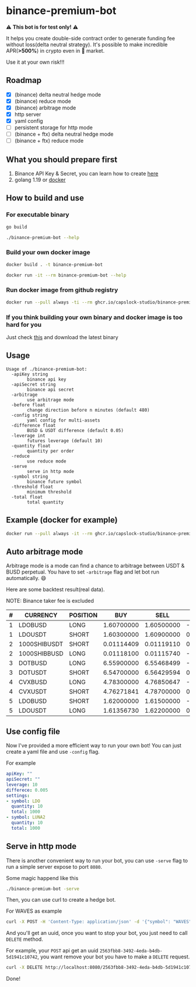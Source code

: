 # binance-premium-bot

:warning: **This bot is for test only!** :warning:

It helps you create double-side contract order to generate funding fee without loss(delta neutral strategy).
It's possible to make incredible APR(**>500%**) in crypto even in :bear: market.

<span color="red">Use it at your own risk!!!</span>

## Roadmap
- [x] (binance) delta neutral hedge mode
- [x] (binance) reduce mode
- [x] (binance) arbitrage mode
- [x] http server
- [x] yaml config
- [ ] persistent storage for http mode
- [ ] (binance + ftx) delta neutral hedge mode
- [ ] (binance + ftx) reduce mode

## What you should prepare first

1. Binance API Key & Secret, you can learn how to create [here](https://www.binance.com/en/amp/support/faq/360002502072)
2. golang 1.19 or [docker](https://www.docker.com/get-started/)

## How to build and use

### For executable binary

```bash
go build

./binance-premium-bot --help
```

### Build your own docker image

```bash
docker build . -t binance-premium-bot

docker run -it --rm binance-premium-bot --help
```

### Run docker image from github registry

```bash
docker run --pull always -ti --rm ghcr.io/capslock-studio/binance-premium-bot:main --help
```

### If you think building your own binary and docker image is too hard for you
Just check [this](https://github.com/CapsLock-Studio/binance-premium-bot/actions/workflows/go.yml) and download the latest binary

## Usage

```
Usage of ./binance-premium-bot:
  -apiKey string
    	binance api key
  -apiSecret string
    	binance api secret
  -arbitrage
    	use arbitrage mode
  -before float
    	change direction before n minutes (default 480)
  -config string
    	yaml config for multi-assets
  -difference float
    	BUSD & USDT difference (default 0.05)
  -leverage int
    	futures leverage (default 10)
  -quantity float
    	quantity per order
  -reduce
    	use reduce mode
  -serve
    	serve in http mode
  -symbol string
    	binance future symbol
  -threshold float
    	minimum threshold
  -total float
    	total quantity
```

## Example (docker for example)

```bash
docker run --pull always -it --rm ghcr.io/capslock-studio/binance-premium-bot:main -total 0.002 -quantity 0.001 -symbol BTC -apiKey XXX -apiSecret XXX
```

## Auto arbitrage mode

Arbitrage mode is a mode can find a chance to arbitrage between USDT & BUSD perpetual.
You have to set `-arbitrage` flag and let bot run automatically. :smile:

Here are some backtest result(real data).

NOTE: Binance taker fee is excluded

|#|CURRENCY|POSITION|BUY|SELL|PROFIT|
|-|-|-|-|-|-|
|1|LDOBUSD|LONG|1.60700000|1.60500000|-0.12445550715619177%|
|1|LDOUSDT|SHORT|1.60300000|1.60900000|0.37290242386575545%|
|2|1000SHIBUSDT|SHORT|0.01114409|0.01119110|0.4200659452600737%|
|2|1000SHIBBUSD|LONG|0.01118100|0.01115740|-0.2110723548877592%|
|3|DOTBUSD|LONG|6.55900000|6.55468499|-0.06578762006403427%|
|3|DOTUSDT|SHORT|6.54700000|6.56429594|0.2634850737701558%|
|4|CVXBUSD|LONG|4.78300000|4.76850647|-0.3030217436755216%|
|4|CVXUSDT|SHORT|4.76271841|4.78700000|0.5072402339669978%|
|5|LDOBUSD|SHORT|1.62000000|1.61500000|-0.30959752321982137%|
|5|LDOUSDT|LONG|1.61356730|1.62200000|0.5226122269582547%|

## Use config file

Now I've provided a more efficient way to run your own bot!
You can just create a yaml file and use `-config` flag.

For example

```yaml
apiKey: ""
apiSecret: ""
leverage: 10
differece: 0.005
settings:
- symbol: LDO
  quantity: 10
  total: 1000
- symbol: LUNA2
  quantity: 10
  total: 1000
```

## Serve in http mode

There is another convenient way to run your bot, you can use `-serve` flag to run a simple server expose to port `8080`.

Some magic happend like this

```bash
./binance-premium-bot -serve
```

Then, you can use curl to create a hedge bot.

For WAVES as example

```bash
curl -X POST -H 'Content-Type: application/json' -d '{"symbol": "WAVES", "quantity": 0.0001, "total": 0.0001}' http://localhost:8080
```

And you'll get an uuid, once you want to stop your bot, you just need to call `DELETE` method.

For example, your `POST` api get an uuid `2563fbb8-3492-4eda-b4db-5d1941c10742`, you want remove your bot you have to make a `DELETE` request.

```bash
curl -X DELETE http://localhost:8080/2563fbb8-3492-4eda-b4db-5d1941c10742
```

Done!
